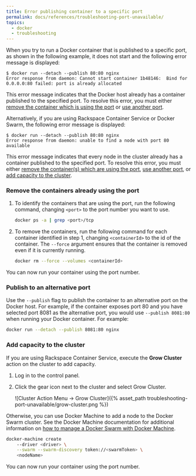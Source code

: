 ```yaml
---
title: Error publishing container to a specific port
permalink: docs/references/troubleshooting-port-unavailable/
topics:
  - docker
  - troubleshooting
---
```


When you try to run a Docker container that is published to a specific port,
as shown in the following example, it does not start and the following error
message is displayed:

```
$ docker run --detach --publish 80:80 nginx
Error response from daemon: Cannot start container 1b48146:  Bind for 0.0.0.0:80 failed: port is already allocated
```

This error message indicates that the Docker host already has a container published
to the specified port. To resolve this error, you must either
[remove the container which is using the port](#remove-container) or [use another port](#alternate-port).

Alternatively, if you are using Rackspace Container Service or Docker Swarm, the following error
message is displayed:

```
$ docker run --detach --publish 80:80 nginx
Error response from daemon: unable to find a node with port 80 available
```

This error message indicates that every node in the cluster already has a container published
to the specified port. To resolve this error, you must either
[remove the container(s) which are using the port](#remove-container),
[use another port](#alternate-port), or [add capacity to the cluster](#grow-cluster).

### <a name="remove-container"></a> Remove the containers already using the port
1. To identify the containers that are using the port, run the following command,
    changing `<port>` to the port number you want to use.

    ```bash
    docker ps -a | grep <port>/tcp
    ```

2. To remove the containers, run the following command for each container identified in step 1,
    changing `<containerId>` to the id of the container.
    The `--force` argument ensures that the container is removed even if it
    is currently running.

    ```bash
    docker rm --force --volumes <containerId>
    ```

You can now run your container using the port number.

### <a name="alternate-port"></a> Publish to an alternative port
Use the `--publish` flag to publish the container to an alternative port on the Docker host. For example,
if the container exposes port 80 and you have selected port 8081 as the alternative port,
you would use `--publish 8081:80` when running your Docker container. For example:

```bash
docker run --detach --publish 8081:80 nginx
```

### <a name="grow-cluster"></a> Add capacity to the cluster
If you are using Rackspace Container Service, execute the **Grow Cluster** action
on the cluster to add capacity.

1. Log in to the control panel.
2. Click the gear icon next to the cluster and select Grow Cluster.

    ![Cluster Action Menu &rarr; Grow Cluster]({% asset_path troubleshooting-port-unavailable/grow-cluster.png %})

Otherwise, you can use Docker Machine to add a node to the Docker Swarm cluster.
See the Docker Machine documentation for additional information on [how to manage
a Docker Swarm with Docker Machine][docker-machine-swarm].

```bash
docker-machine create
    --driver <driver> \
    --swarm --swarm-discovery token://<swarmToken> \
    <nodeName>
```

You can now run your container using the port number.

[docker-machine-swarm]: https://docs.docker.com/machine/get-started-cloud/#using-docker-machine-with-docker-swarm
